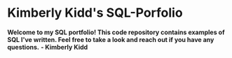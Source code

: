 # Kimberly Kidd's SQL-Porfolio
**Welcome to my SQL portfolio! This code repository contains examples of SQL I've written. Feel free to take a look and reach out if you have any questions.**
**- Kimberly Kidd**
